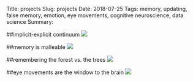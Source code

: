Title: projects
Slug: projects
Date: 2018-07-25
Tags: memory, updating, false memory, emotion, eye movements, cognitive neuroscience, data science
Summary:

##implicit-explicit continuum
[<img src="/images/implicit_explicit.png">](/pages/continuum.html)

##memory is malleable
[<img src="/images/update_icon.png">](/pages/update.html)

##remembering the forest vs. the trees
[<img src="/images/emo_icon.png">](/pages/tree.html)

##eye movements are the window to the brain
[<img src="/images/eye_icon.png">](/pages/eyes.html)

